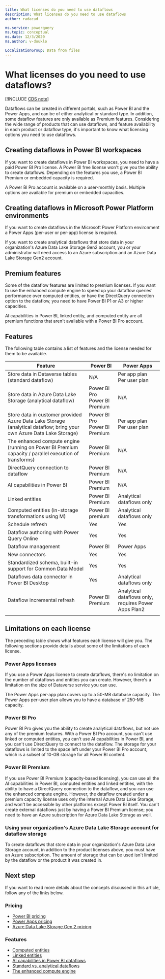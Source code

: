 ```yaml
---
title: What licenses do you need to use dataflows
description: What licenses do you need to use dataflows
author: radacad

ms.service: powerquery
ms.topic: conceptual
ms.date: 12/3/2020
ms.author: v-douklo

LocalizationGroup: Data from files
---
```


# What licenses do you need to use dataflows?

[!INCLUDE [CDS note](../includes/cc-data-platform-banner.md)]

Dataflows can be created in different portals, such as Power BI and the Power Apps, and can be of either analytical or standard type. In addition, some dataflow features are only available as Premium features. Considering the wide range of products that can use dataflows, and feature availability in each product or dataflow type, it's important to know what licensing options you need to use dataflows.

## Creating dataflows in Power BI workspaces

If you want to create dataflows in Power BI workspaces, you need to have a paid Power BI Pro license. A Power BI free license won't give you the ability to create dataflows. Depending on the features you use, a Power BI Premium or embedded capacity is required.

A Power BI Pro account is available on a user-monthly basis. Multiple options are available for premium or embedded capacities.

## Creating dataflows in Microsoft Power Platform environments

If you want to create dataflows in the Microsoft Power Platform environment a Power Apps (per-user or per-app) license is required.

If you want to create analytical dataflows that store data in your organization's Azure Data Lake Storage Gen2 account, you or your administrator will need access to an Azure subscription and an Azure Data Lake Storage Gen2 account.

## Premium features

Some of the dataflow features are limited to premium licenses. If you want to use the enhanced compute engine to speed up your dataflow queries' performance over computed entities, or have the DirectQuery connection option to the dataflow, you need to have Power BI P1 or A3 or higher capacities.

AI capabilities in Power BI, linked entity, and computed entity are all premium functions that aren't available with a Power BI Pro account.

## Features

The following table contains a list of features and the license needed for them to be available.

| Feature                                                      | Power BI                           | Power Apps                                                   |
| ------------------------------------------------------------ | ---------------------------------- | ------------------------------------------------------------ |
| Store data in Dataverse tables (standard dataflow) | N/A                                | Per app plan<br />Per user plan                              |
| Store data in Azure Data Lake Storage (analytical dataflow)               | Power BI Pro<br />Power BI Premium | N/A                                                          |
| Store data in customer provided Azure Data Lake Storage (analytical dataflow; bring your own Azure Data Lake Storage) | Power BI Pro<br />Power BI Premium | Per app plan<br />Per user plan                              |
| The enhanced compute engine (running on Power BI Premium capacity / parallel execution of transforms) | Power BI Premium                   | N/A                                                          |
| DirectQuery connection to dataflow                           | Power BI Premium                   | N/A                                                          |
| AI capabilities in Power BI                                  | Power BI Premium                   | N/A                                                          |
| Linked entities                                              | Power BI Premium                   | Analytical dataflows only |
| Computed entities (in-storage transformations using M)       | Power BI premium                   | Analytical dataflows only |
| Schedule refresh                                             | Yes                                   | Yes                                                             |
| Dataflow authoring with Power Query Online                   | Yes                                | Yes                                                          |
| Dataflow management                                          | Power BI                     | Power Apps                                         |
| New connectors                                               | Yes                                | Yes                                                          |
| Standardized schema, built-in support for Common Data Model | Yes                                | Yes                                                          |
| Dataflows data connector in Power BI Desktop                 | Yes                                | Analytical dataflows only   |
| Dataflow incremental refresh                                 | Power BI Premium                   | Analytical dataflows only, requires Power Apps Plan2 |
| | | |

## Limitations on each license

The preceding table shows what features each license will give you. The following sections provide details about some of the limitations of each license.

### Power Apps licenses

If you use a Power Apps license to create dataflows, there's no limitation on the number of dataflows and entities you can create. However, there's a limitation on the size of Dataverse service you can use.

The Power Apps per-app plan covers up to a 50-MB database capacity. The Power Apps per-user plan allows you to have a database of 250-MB capacity.

### Power BI Pro

Power BI Pro gives you the ability to create analytical dataflows, but not use any of the premium features. With a Power BI Pro account, you can't use linked or computed entities, you can't use AI capabilities in Power BI, and you can't use DirectQuery to connect to the dataflow. The storage for your dataflows is limited to the space left under your Power BI Pro account, which is a subset of 10-GB storage for all Power BI content.

### Power BI Premium

If you use Power BI Premium (capacity-based licensing), you can use all the AI capabilities in Power BI, computed entities and linked entities, with the ability to have a DirectQuery connection to the dataflow, and you can use the enhanced compute engine. However, the dataflow created under a premium capacity license uses only the internal Azure Data Lake Storage, and won't be accessible by other platforms except Power BI itself. You can't create external dataflows just by having a Power BI Premium license; you need to have an Azure subscription for Azure Data Lake Storage as well.

### Using your organization's Azure Data Lake Storage account for dataflow storage

To create dataflows that store data in your organization's Azure Data Lake Storage account, in addition to the product licenses above, you must have an Azure subscription. The amount of storage that can be used isn't limited by the dataflow or the product it was created in.

## Next step

If you want to read more details about the concepts discussed in this article, follow any of the links below.

### Pricing

- [Power BI pricing](https://powerbi.microsoft.com/pricing/)
- [Power Apps pricing](https://powerapps.microsoft.com/pricing/)
- [Azure Data Lake Storage Gen 2 pricing](https://azure.microsoft.com/pricing/details/storage/data-lake/)

### Features

- [Computed entities](computed-entities.md)
- [Linked entities](linked-entities.md)
- [AI capabilities in Power BI dataflows](https://docs.microsoft.com/power-bi/service-machine-learning-automated)
- [Standard vs. analytical dataflows](understanding-differences-between-analytical-standard-dataflows.md)
- [The enhanced compute engine](https://docs.microsoft.com/power-bi/transform-model/service-dataflows-enhanced-compute-engine)

